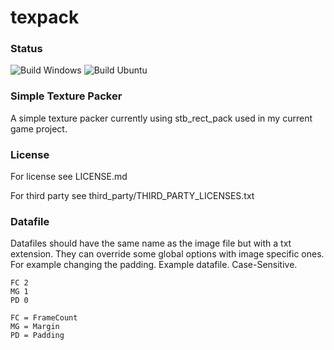 # texpack

### Status
![Build Windows](https://github.com/Azenris/texpack/actions/workflows/build-windows.yml/badge.svg)
![Build Ubuntu](https://github.com/Azenris/texpack/actions/workflows/build-ubuntu.yml/badge.svg)

### Simple Texture Packer
A simple texture packer currently using stb_rect_pack used in my current game project.

### License
For license see LICENSE.md

For third party see third_party/THIRD_PARTY_LICENSES.txt

### Datafile
Datafiles should have the same name as the image file but with a txt extension.
They can override some global options with image specific ones. For example changing the padding.
Example datafile. Case-Sensitive.
```
FC 2
MG 1
PD 0
```
```
FC = FrameCount
MG = Margin
PD = Padding
```